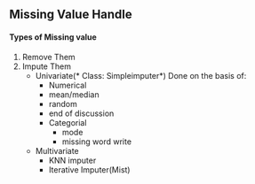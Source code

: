 
## Missing Value Handle ##
#### Types of Missing value ####
1. Remove Them
2. Impute Them
   - Univariate(* Class: Simpleimputer*)
     Done on the basis of:
     -  Numerical 
       - mean/median
       - random
       - end of discussion
     - Categorial
       - mode
       - missing word write
   - Multivariate
     - KNN imputer
     - Iterative Imputer(Mist)


